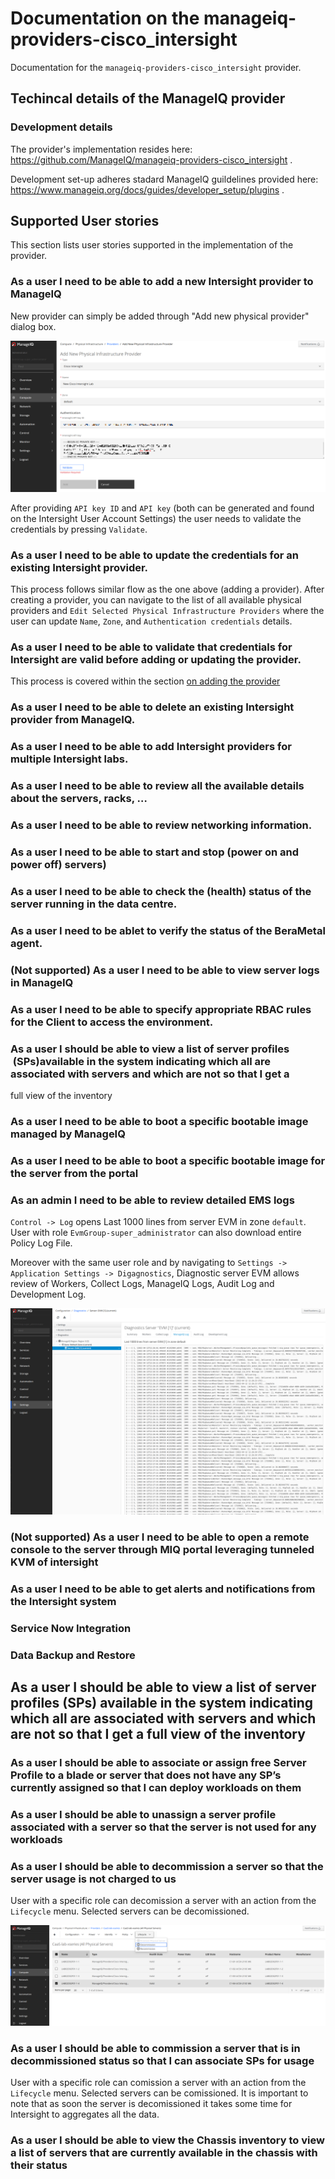 # Documentation on the manageiq-providers-cisco_intersight

Documentation for the `manageiq-providers-cisco_intersight` provider.

## Techincal details of the ManageIQ provider

### Development details

The provider's implementation resides here: https://github.com/ManageIQ/manageiq-providers-cisco_intersight .

Development set-up adheres stadard ManageIQ guildelines provided here: https://www.manageiq.org/docs/guides/developer_setup/plugins . 

## Supported User stories

This section lists user stories supported in the implementation of the provider.

### As a user I need to be able to add a new Intersight provider to ManageIQ
 
New provider can simply be added through "Add new physical provider" dialog box.

![Diagnostics Server](figures/add_physical_provider.png)

After providing `API key ID` and `API key` (both can be generated and found on the Intersight User Account Settings) the user needs to validate the credentials by pressing `Validate`.

 ### As a user I need to be able to update the credentials for an existing Intersight provider.

 This process follows similar flow as the one above (adding a provider). After creating a provider, you can navigate to the list of all available physical providers and `Edit Selected Physical Infrastructure Providers` where the user can update `Name`, `Zone`, and `Authentication credentials` details.
 
 ### As a user I need to be able to validate that credentials for Intersight are valid before adding or updating the provider.

This process is covered within the section [on adding the provider](#as-a-user-i-need-to-be-able-to-add-a-new-intersight-provider-to-manageiq)

 ### As a user I need to be able to delete an existing Intersight provider from ManageIQ.



 ### As a user I need to be able to add Intersight providers for multiple Intersight labs.

 ### As a user I need to be able to review all the available details about the servers, racks, …

 ### As a user I need to be able to review networking information.

 ### As a user I need to be able to start and stop (power on and power off) servers)

 ### As a user I need to be able to check the (health) status of the server running in the data centre.

 ### As a user I need to be ablet to verify the status of the BeraMetal agent. 

 ### (Not supported) As a user I need to be able to view server logs in ManageIQ

### As a user I need to be able to specify appropriate RBAC rules for the Client to access the environment.



### As a user I should be able to view a list of server profiles  (SPs)available in the system indicating which all are associated with servers and which are not so that I get a 
 full view of the inventory
 
### As a user I need to be able to boot a specific bootable image managed by ManageIQ
 
### As a user I need to be able to boot a specific bootable image for the server from the portal
 
### As an admin I need to be able to review detailed EMS logs

[comment]: <We wanred to include more details [here](admin_review_ems_logs/README.md). Not sure whether this is even needed.> 

`Control -> Log` opens Last 1000 lines from server EVM in zone `default`. User with role `EvmGroup-super_administrator` can also download entire Policy Log File.

Moreover with the same user role and by navigating to `Settings -> Application Settings -> Digagnostics`, Diagnostic server EVM allows review of Workers, Collect Logs, ManageIQ Logs, Audit Log and Development Log.

![Diagnostics Server](figures/admin_review_ems_logs_1.png)

### (Not supported) As a user I need to be able to open a remote console to the server through MIQ portal leveraging tunneled KVM of intersight
 
### As a user I need to be able to get alerts and notifications from the Intersight system
 
### Service Now Integration
 
### Data Backup and Restore
 
 ## As a user I should be able to view a list of server profiles (SPs) available in the system indicating which all are associated with servers and which are not so that I get a full view of the inventory
 
### As a user I should be able to associate or assign free Server Profile to a blade or server that does not have any SP’s currently assigned so that I can deploy workloads on them
 
### As a user I should be able to unassign a server profile associated with a server so that the server is not used for any workloads
 
### As a user I should be able to decommission a server so that the server usage is not charged to us
 
User with a specific role can decomission a server with an action from the `Lifecycle` menu. Selected servers can be decomissioned.

![Diagnostics Server](figures/comission_decomission_server.png)

### As a user I should be able to commission a server that is in decommissioned status so that I can associate SPs for usage
 
User with a specific role can comission a server with an action from the `Lifecycle` menu. Selected servers can be comissioned. It is important to note that as soon the server is decomissioned it takes some time for Intersight to aggregates all the data.

### As a user I should be able to view the Chassis inventory to view a list of servers that are currently available in the chassis with their status

